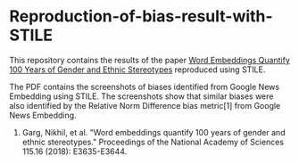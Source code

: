 # Reproduction-of-bias-result-with-STILE

This repository contains the results of the paper [Word Embeddings Quantify 100 Years of Gender and Ethnic
Stereotypes](https://www.pnas.org/doi/full/10.1073/pnas.1720347115) reproduced using STILE. 


The PDF contains the screenshots of biases identified from Google News Embedding using STILE. The screenshots show that similar biases were also identified by the Relative Norm Difference bias metric[1] from Google News Embedding. 




1. Garg, Nikhil, et al. "Word embeddings quantify 100 years of gender and ethnic stereotypes." Proceedings of the National Academy of Sciences 115.16 (2018): E3635-E3644.
